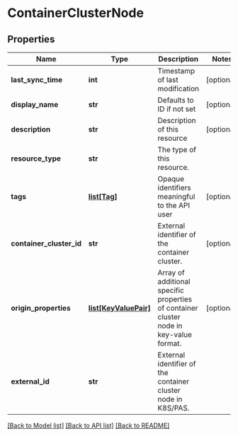 # ContainerClusterNode

## Properties
Name | Type | Description | Notes
------------ | ------------- | ------------- | -------------
**last_sync_time** | **int** | Timestamp of last modification | [optional] 
**display_name** | **str** | Defaults to ID if not set | [optional] 
**description** | **str** | Description of this resource | [optional] 
**resource_type** | **str** | The type of this resource. | 
**tags** | [**list[Tag]**](Tag.md) | Opaque identifiers meaningful to the API user | [optional] 
**container_cluster_id** | **str** | External identifier of the container cluster. | [optional] 
**origin_properties** | [**list[KeyValuePair]**](KeyValuePair.md) | Array of additional specific properties of container cluster node in key-value format.  | [optional] 
**external_id** | **str** | External identifier of the container cluster node in K8S/PAS.  | 

[[Back to Model list]](../README.md#documentation-for-models) [[Back to API list]](../README.md#documentation-for-api-endpoints) [[Back to README]](../README.md)

